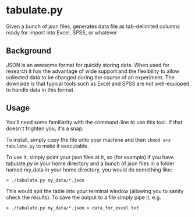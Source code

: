 # tabulate.py

Given a bunch of json files, generates data file as tab-delimited columns ready for import into Excel, SPSS, or whatever

## Background

JSON is an awesome format for quickly storing data. When used for research it has the advantage of wide support and
the flexibility to allow collected data to be changed during the course of an experiment. The downside is that typical
tools such as Excel and SPSS are not well-equipped to handle data in this format.

## Usage

You'll need some familiarity with the command-line to use this tool. If that doesn't frighten you, it's a snap.

To install, simply copy the file onto your machine and then `chmod a+x tabulate.py` to make it executable.

To use it, simply point your json files at it, so (for example) if you have tabulate.py in your home directory and a bunch 
of json files in a folder named my_data in your home directory, you would do something like:

`> ./tabulate.py my_data/*.json`

This would spit the table into your terminal window (allowing you to sanity check the results). To save the output to a file simply pipe it, e.g.

`> ./tabulate.py my_data/*.json > data_for_excel.txt`

